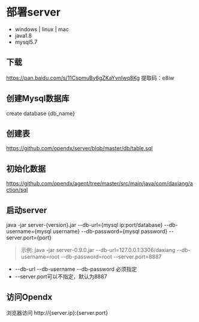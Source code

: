 # 部署server
- windows | linux | mac
- java1.8
- mysql5.7

## 下载
https://pan.baidu.com/s/11CspmuBy6gZKaYvnIwq8Kg  提取码：e8iw

## 创建Mysql数据库
create database {db_name}

## 创建表
https://github.com/opendx/server/blob/master/db/table.sql

## 初始化数据
https://github.com/opendx/agent/tree/master/src/main/java/com/daxiang/action/sql

## 启动server
java -jar server-{version}.jar --db-url={mysql ip:port/database} --db-username={mysql username} --db-password={mysql password} --server.port={port}
> 示例: java -jar server-0.9.0.jar --db-url=127.0.0.1:3306/daxiang --db-username=root --db-password=root --server.port=8887

* --db-url --db-username --db-password 必须指定
* --server.port可以不指定，默认为8887

## 访问Opendx
浏览器访问 http://{server.ip}:{server.port}
